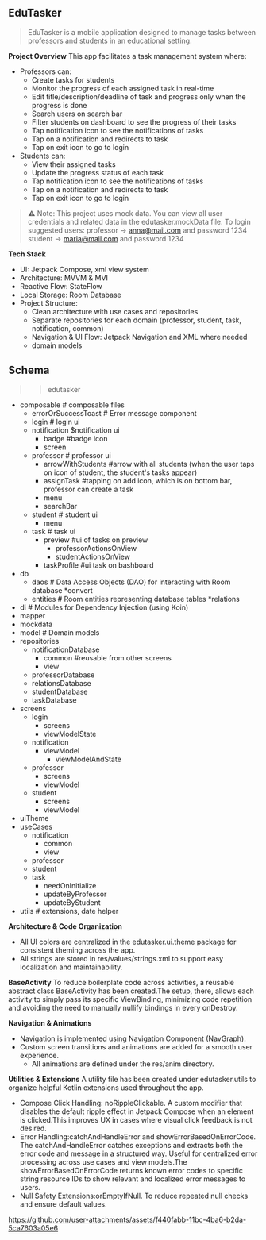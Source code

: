 ## EduTasker 

> EduTasker is a mobile application designed to manage tasks between professors and students in an educational setting.

**Project Overview**
This app facilitates a task management system where:
- Professors can:
     - Create tasks for students
     - Monitor the progress of each assigned task in real-time
     - Edit title/description/deadline of task and progress only when the progress is done
     - Search users on search bar
     - Filter students on dashboard to see the progress of their tasks
     - Tap notification icon to see the notifications of tasks
     - Tap on  a notification and redirects to task
     - Tap on exit icon to go to login
- Students can:
     - View their assigned tasks
     - Update the progress status of each task
     - Tap notification icon to see the notifications of tasks
     - Tap on  a notification and redirects to task
     - Tap on exit icon to go to login
> ⚠️ Note: This project uses mock data. You can view all user credentials and related data in the edutasker.mockData file.
To login suggested users:
professor -> anna@mail.com and password 1234
student -> maria@mail.com and password 1234

**Tech Stack**
- UI: Jetpack Compose, xml view system
- Architecture: MVVM & MVI
- Reactive Flow: StateFlow
- Local Storage: Room Database
- Project Structure:
   - Clean architecture with use cases and repositories
   - Separate repositories for each domain (professor, student, task, notification, common)
   - Navigation & UI Flow: Jetpack Navigation and XML where needed
   - domain models

## Schema

>> edutasker
* composable # composable files
    * errorOrSuccessToast  # Error message component
    * login         # login ui
    * notification  $notification ui
        *  badge #badge icon
        *  screen
    * professor  # professor ui
        * arrowWithStudents #arrow with all students (when the user taps on icon of student, the student's tasks appear)
        * assignTask #tapping on add icon, which is on bottom bar, professor can create a task
        * menu
        * searchBar
    * student  # student ui
        * menu
    * task  # task ui
        * preview #ui of tasks on preview 
            * professorActionsOnView
            * studentActionsOnView
        * taskProfile #ui task on bashboard
* db
    * daos             # Data Access Objects (DAO) for interacting with Room database
        *convert
    * entities         # Room entities representing database tables
        *relations
* di                   # Modules for Dependency Injection (using Koin)
* mapper
* mockdata
* model  # Domain models
* repositories
    * notificationDatabase
        * common #reusable from other screens
        * view
    * professorDatabase   
    * relationsDatabase
    * studentDatabase
    * taskDatabase
* screens
    * login  
        * screens
        * viewModelState
    * notification
        * viewModel
           * viewModelAndState
    * professor   
        * screens
        * viewModel
    * student   
        * screens
        * viewModel
* uiTheme
* useCases
    * notification
        * common
        * view 
    * professor   
    * student
    * task
        * needOnInitialize
        * updateByProfessor
        * updateByStudent
* utils                # extensions, date helper

  

**Architecture & Code Organization**
- All UI colors are centralized in the edutasker.ui.theme package for consistent theming across the app.
- All strings are stored in res/values/strings.xml to support easy localization and maintainability.

**BaseActivity**
To reduce boilerplate code across activities, a reusable abstract class BaseActivity has been created.The setup, there, allows each activity to simply pass its specific ViewBinding, minimizing code repetition and avoiding the need to manually nullify bindings in every onDestroy.

**Navigation & Animations**
- Navigation is implemented using Navigation Component (NavGraph).
- Custom screen transitions and animations are added for a smooth user experience.
   - All animations are defined under the res/anim directory.

**Utilities & Extensions**
A utility file has been created under edutasker.utils to organize helpful Kotlin extensions used throughout the app.
- Compose Click Handling: noRippleClickable. A custom modifier that disables the default ripple effect in Jetpack Compose when an element is clicked.This improves UX in cases where visual click feedback is not desired.
- Error Handling:catchAndHandleError and showErrorBasedOnErrorCode. The catchAndHandleError catches exceptions and extracts both the error code and message in a structured way. Useful for centralized error processing across use cases and view models.The showErrorBasedOnErrorCode returns known error codes to specific string resource IDs to show relevant and localized error messages to users.
- Null Safety Extensions:orEmptyIfNull. To reduce repeated null checks and ensure default values.

https://github.com/user-attachments/assets/f440fabb-11bc-4ba6-b2da-5ca7603a05e6
